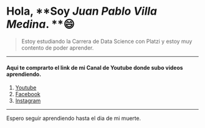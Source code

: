 # 			Hola, **Soy *Juan Pablo Villa Medina*. **:smile:

> Estoy estudiando la Carrera de Data Science con Platzi y estoy muy contento de poder aprender.

------------


#### **Aqui te comprarto el link de mi Canal de Youtube donde subo videos aprendiendo.**
1. [Youtube](https://www.youtube.com/channel/UCvDFOgOFFq7EpuTCNBR4c2Q "Youtube")
2. [Facebook](https://www.facebook.com/juanpablo.villamedina.9 "Facebook")
3. [Instagram](https://www.instagram.com/juanpablovilla97/ "Instagram")

------------

Espero seguir aprendiendo hasta el dia de mi muerte.
